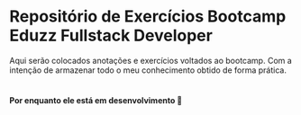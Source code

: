 # Repositório de Exercícios Bootcamp Eduzz Fullstack Developer
Aqui serão colocados anotações e exercícios voltados ao bootcamp. Com a intenção de armazenar todo o meu conhecimento obtido de forma prática.
<br>
<br>
#### Por enquanto ele está em desenvolvimento 🌱

